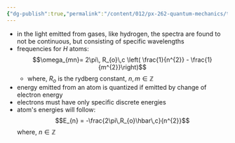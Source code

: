 ```yaml
---
{"dg-publish":true,"permalink":"/content/012/px-262-quantum-mechanics/term-1/a-recap/px-262-a3-line-spectra/","noteIcon":"1","created":"2024-11-25T10:50:32.000+00:00","updated":"2024-11-26T01:05:36.555+00:00"}
---
```


- in the light emitted from gases, like hydrogen, the spectra are found to not be continuous, but consisting of specific wavelengths
- frequencies for $H$ atoms: 
  $$\omega_{mn}= 2\pi\, R_{o}\,c \left( \frac{1}{n^{2}} - \frac{1}{m^{2}}\right)$$
	- where, $R_{o}$ is the rydberg constant, $n,m\in\mathbb Z$
- energy emitted from an atom is quantized if emitted by change of electron energy
- electrons must have only specific discrete energies
- atom's energies will follow: 
  $$E_{n} = -\frac{2\pi\,R_{o}\hbar\,c}{n^{2}}$$
	where, $n\in\mathbb Z$
